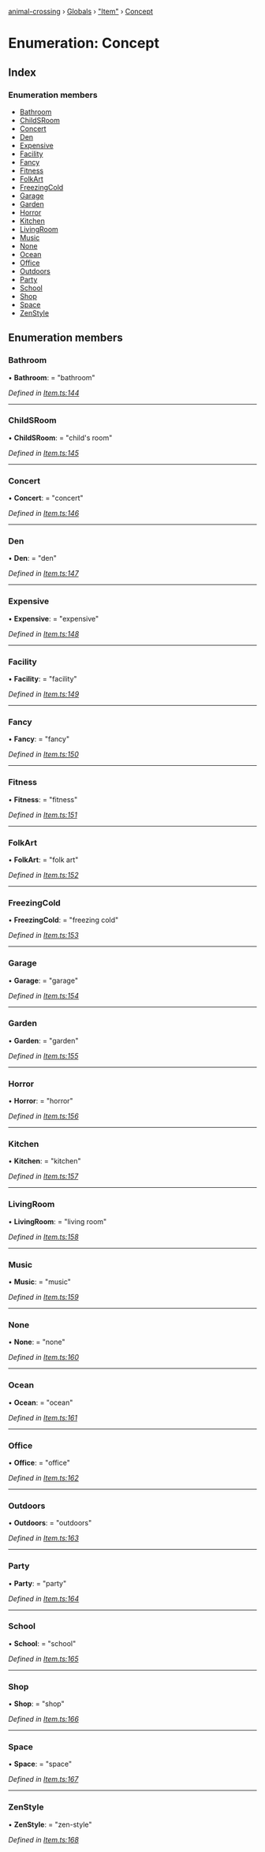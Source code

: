 [animal-crossing](../README.md) › [Globals](../globals.md) › ["Item"](../modules/_item_.md) › [Concept](_item_.concept.md)

# Enumeration: Concept

## Index

### Enumeration members

* [Bathroom](_item_.concept.md#bathroom)
* [ChildSRoom](_item_.concept.md#childsroom)
* [Concert](_item_.concept.md#concert)
* [Den](_item_.concept.md#den)
* [Expensive](_item_.concept.md#expensive)
* [Facility](_item_.concept.md#facility)
* [Fancy](_item_.concept.md#fancy)
* [Fitness](_item_.concept.md#fitness)
* [FolkArt](_item_.concept.md#folkart)
* [FreezingCold](_item_.concept.md#freezingcold)
* [Garage](_item_.concept.md#garage)
* [Garden](_item_.concept.md#garden)
* [Horror](_item_.concept.md#horror)
* [Kitchen](_item_.concept.md#kitchen)
* [LivingRoom](_item_.concept.md#livingroom)
* [Music](_item_.concept.md#music)
* [None](_item_.concept.md#none)
* [Ocean](_item_.concept.md#ocean)
* [Office](_item_.concept.md#office)
* [Outdoors](_item_.concept.md#outdoors)
* [Party](_item_.concept.md#party)
* [School](_item_.concept.md#school)
* [Shop](_item_.concept.md#shop)
* [Space](_item_.concept.md#space)
* [ZenStyle](_item_.concept.md#zenstyle)

## Enumeration members

###  Bathroom

• **Bathroom**: = "bathroom"

*Defined in [Item.ts:144](https://github.com/Norviah/animal-crossing/blob/ac736df/module/types/Item.ts#L144)*

___

###  ChildSRoom

• **ChildSRoom**: = "child's room"

*Defined in [Item.ts:145](https://github.com/Norviah/animal-crossing/blob/ac736df/module/types/Item.ts#L145)*

___

###  Concert

• **Concert**: = "concert"

*Defined in [Item.ts:146](https://github.com/Norviah/animal-crossing/blob/ac736df/module/types/Item.ts#L146)*

___

###  Den

• **Den**: = "den"

*Defined in [Item.ts:147](https://github.com/Norviah/animal-crossing/blob/ac736df/module/types/Item.ts#L147)*

___

###  Expensive

• **Expensive**: = "expensive"

*Defined in [Item.ts:148](https://github.com/Norviah/animal-crossing/blob/ac736df/module/types/Item.ts#L148)*

___

###  Facility

• **Facility**: = "facility"

*Defined in [Item.ts:149](https://github.com/Norviah/animal-crossing/blob/ac736df/module/types/Item.ts#L149)*

___

###  Fancy

• **Fancy**: = "fancy"

*Defined in [Item.ts:150](https://github.com/Norviah/animal-crossing/blob/ac736df/module/types/Item.ts#L150)*

___

###  Fitness

• **Fitness**: = "fitness"

*Defined in [Item.ts:151](https://github.com/Norviah/animal-crossing/blob/ac736df/module/types/Item.ts#L151)*

___

###  FolkArt

• **FolkArt**: = "folk art"

*Defined in [Item.ts:152](https://github.com/Norviah/animal-crossing/blob/ac736df/module/types/Item.ts#L152)*

___

###  FreezingCold

• **FreezingCold**: = "freezing cold"

*Defined in [Item.ts:153](https://github.com/Norviah/animal-crossing/blob/ac736df/module/types/Item.ts#L153)*

___

###  Garage

• **Garage**: = "garage"

*Defined in [Item.ts:154](https://github.com/Norviah/animal-crossing/blob/ac736df/module/types/Item.ts#L154)*

___

###  Garden

• **Garden**: = "garden"

*Defined in [Item.ts:155](https://github.com/Norviah/animal-crossing/blob/ac736df/module/types/Item.ts#L155)*

___

###  Horror

• **Horror**: = "horror"

*Defined in [Item.ts:156](https://github.com/Norviah/animal-crossing/blob/ac736df/module/types/Item.ts#L156)*

___

###  Kitchen

• **Kitchen**: = "kitchen"

*Defined in [Item.ts:157](https://github.com/Norviah/animal-crossing/blob/ac736df/module/types/Item.ts#L157)*

___

###  LivingRoom

• **LivingRoom**: = "living room"

*Defined in [Item.ts:158](https://github.com/Norviah/animal-crossing/blob/ac736df/module/types/Item.ts#L158)*

___

###  Music

• **Music**: = "music"

*Defined in [Item.ts:159](https://github.com/Norviah/animal-crossing/blob/ac736df/module/types/Item.ts#L159)*

___

###  None

• **None**: = "none"

*Defined in [Item.ts:160](https://github.com/Norviah/animal-crossing/blob/ac736df/module/types/Item.ts#L160)*

___

###  Ocean

• **Ocean**: = "ocean"

*Defined in [Item.ts:161](https://github.com/Norviah/animal-crossing/blob/ac736df/module/types/Item.ts#L161)*

___

###  Office

• **Office**: = "office"

*Defined in [Item.ts:162](https://github.com/Norviah/animal-crossing/blob/ac736df/module/types/Item.ts#L162)*

___

###  Outdoors

• **Outdoors**: = "outdoors"

*Defined in [Item.ts:163](https://github.com/Norviah/animal-crossing/blob/ac736df/module/types/Item.ts#L163)*

___

###  Party

• **Party**: = "party"

*Defined in [Item.ts:164](https://github.com/Norviah/animal-crossing/blob/ac736df/module/types/Item.ts#L164)*

___

###  School

• **School**: = "school"

*Defined in [Item.ts:165](https://github.com/Norviah/animal-crossing/blob/ac736df/module/types/Item.ts#L165)*

___

###  Shop

• **Shop**: = "shop"

*Defined in [Item.ts:166](https://github.com/Norviah/animal-crossing/blob/ac736df/module/types/Item.ts#L166)*

___

###  Space

• **Space**: = "space"

*Defined in [Item.ts:167](https://github.com/Norviah/animal-crossing/blob/ac736df/module/types/Item.ts#L167)*

___

###  ZenStyle

• **ZenStyle**: = "zen-style"

*Defined in [Item.ts:168](https://github.com/Norviah/animal-crossing/blob/ac736df/module/types/Item.ts#L168)*
